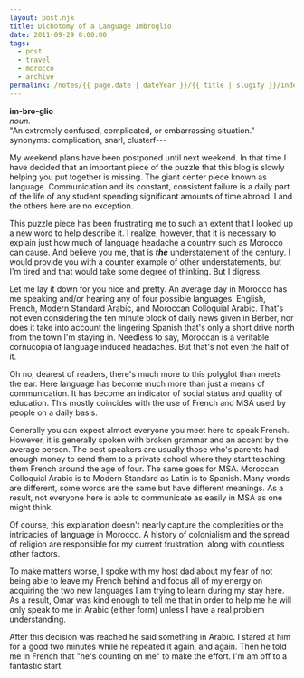 ```yaml
---
layout: post.njk
title: Dichotomy of a Language Imbroglio
date: 2011-09-29 8:00:00
tags:
  - post
  - travel
  - morocco
  - archive
permalink: /notes/{{ page.date | dateYear }}/{{ title | slugify }}/index.html
---
```


**im-bro-glio** <br />
_noun._ <br />
"An extremely confused, complicated, or embarrassing situation."
synonyms: complication, snarl, clusterf---

My weekend plans have been postponed until next weekend. In that time I have decided that an important piece of the puzzle that this blog is slowly helping you put together is missing. The giant center piece known as language. Communication and its constant, consistent failure is a daily part of the life of any student spending significant amounts of time abroad. I and the others here are no exception.

This puzzle piece has been frustrating me to such an extent that I looked up a new word to help describe it. I realize, however, that it is necessary to explain just how much of language headache a country such as Morocco can cause. And believe you me, that is **_the_** understatement of the century. I would provide you with a counter example of other understatements, but I'm tired and that would take some degree of thinking. But I digress.

Let me lay it down for you nice and pretty. An average day in Morocco has me speaking and/or hearing any of four possible languages: English, French, Modern Standard Arabic, and Moroccan Colloquial Arabic. That's not even considering the ten minute block of daily news given in Berber, nor does it take into account the lingering Spanish that's only a short drive north from the town I'm staying in. Needless to say, Moroccan is a veritable cornucopia of language induced headaches. But that's not even the half of it.

Oh no, dearest of readers, there's much more to this polyglot than meets the ear. Here language has become much more than just a means of communication. It has become an indicator of social status and quality of education. This mostly coincides with the use of French and MSA used by people on a daily basis.

Generally you can expect almost everyone you meet here to speak French. However, it is generally spoken with broken grammar and an accent by the average person. The best speakers are usually those who's parents had enough money to send them to a private school where they start teaching them French around the age of four. The same goes for MSA. Moroccan Colloquial Arabic is to Modern Standard as Latin is to Spanish. Many words are different, some words are the same but have different meanings. As a result, not everyone here is able to communicate as easily in MSA as one might think.

Of course, this explanation doesn't nearly capture the complexities or the intricacies of language in Morocco. A history of colonialism and the spread of religion are responsible for my current frustration, along with countless other factors.

To make matters worse, I spoke with my host dad about my fear of not being able to leave my French behind and focus all of my energy on acquiring the two new languages I am trying to learn during my stay here. As a result, Omar was kind enough to tell me that in order to help me he will only speak to me in Arabic (either form) unless I have a real problem understanding.

After this decision was reached he said something in Arabic. I stared at him for a good two minutes while he repeated it again, and again. Then he told me in French that "he's counting on me" to make the effort. I'm am off to a fantastic start.
